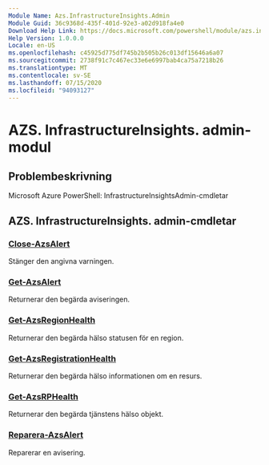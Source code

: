 ```yaml
---
Module Name: Azs.InfrastructureInsights.Admin
Module Guid: 36c9368d-435f-401d-92e3-a02d918fa4e0
Download Help Link: https://docs.microsoft.com/powershell/module/azs.infrastructureinsights.admin
Help Version: 1.0.0.0
Locale: en-US
ms.openlocfilehash: c45925d775df745b2b505b26c013df15646a6a07
ms.sourcegitcommit: 2738f91c7c467ec33e6e6997bab4ca75a7218b26
ms.translationtype: MT
ms.contentlocale: sv-SE
ms.lasthandoff: 07/15/2020
ms.locfileid: "94093127"
---
```

# AZS. InfrastructureInsights. admin-modul
## Problembeskrivning
Microsoft Azure PowerShell: InfrastructureInsightsAdmin-cmdletar

## AZS. InfrastructureInsights. admin-cmdletar
### [Close-AzsAlert](Close-AzsAlert.md)
Stänger den angivna varningen.

### [Get-AzsAlert](Get-AzsAlert.md)
Returnerar den begärda aviseringen.

### [Get-AzsRegionHealth](Get-AzsRegionHealth.md)
Returnerar den begärda hälso statusen för en region.

### [Get-AzsRegistrationHealth](Get-AzsRegistrationHealth.md)
Returnerar den begärda hälso informationen om en resurs.

### [Get-AzsRPHealth](Get-AzsRPHealth.md)
Returnerar den begärda tjänstens hälso objekt.

### [Reparera-AzsAlert](Repair-AzsAlert.md)
Reparerar en avisering.

